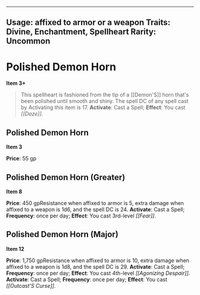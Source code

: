 
---
Usage: affixed to armor or a weapon
Traits: Divine, Enchantment, Spellheart
Rarity: Uncommon
---

# Polished Demon Horn

**Item 3+**

> This spellheart is fashioned from the tip of a [[Demon'S]] horn that's been polished until smooth and shiny. The spell DC of any spell cast by Activating this item is 17.
**Activate**: Cast a Spell;
**Effect**: You cast *[[Daze]]*.

## Polished Demon Horn

**Item 3**

**Price**: 55 gp

## Polished Demon Horn (Greater)

**Item 8**

**Price**: 450 gpResistance when affixed to armor is 5, extra damage when affixed to a weapon is 1d6, and the spell DC is 24.
**Activate**: Cast a Spell;
**Frequency**: once per day;
**Effect**: You cast 3rd-level *[[Fear]]*.

## Polished Demon Horn (Major)

**Item 12**

**Price**: 1,750 gpResistance when affixed to armor is 10, extra damage when affixed to a weapon is 1d8, and the spell DC is 29.
**Activate**: Cast a Spell;
**Frequency**: once per day;
**Effect**: You cast 4th-level *[[Agonizing Despair]]*.
**Activate**: Cast a Spell;
**Frequency**: once per day;
**Effect**: You cast *[[Outcast'S Curse]]*.
